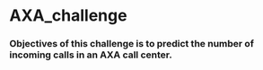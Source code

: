 # AXA_challenge

### Objectives of this challenge is to predict the number of incoming calls in an AXA call center. 
